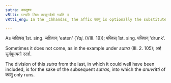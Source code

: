 ```yaml
---
sutra: क्वसुश्च
vRtti: छन्दसि लिटः क्वसुरादेशो भवति ॥
vRtti_eng: In the _Chhandas_ the affix क्वसु is optionally the substitute of लिट्.

---
```

As जक्षिवस् 1st. sing. जक्षिवान् 'eaten' (_Yaj_. (VIII. 19)); पपिवस् 1st. sing. पपिवान् 'drunk'.

Sometimes it does not come, as in the example under _sutra_ (III. 2. 105); अहं सूर्यमुभयतो ददर्श.

The division of this _sutra_ from the last, in which it could well have been included, is for the sake of the subsequent _sutras_, into which the _anuvritti_ of क्वसु only runs.